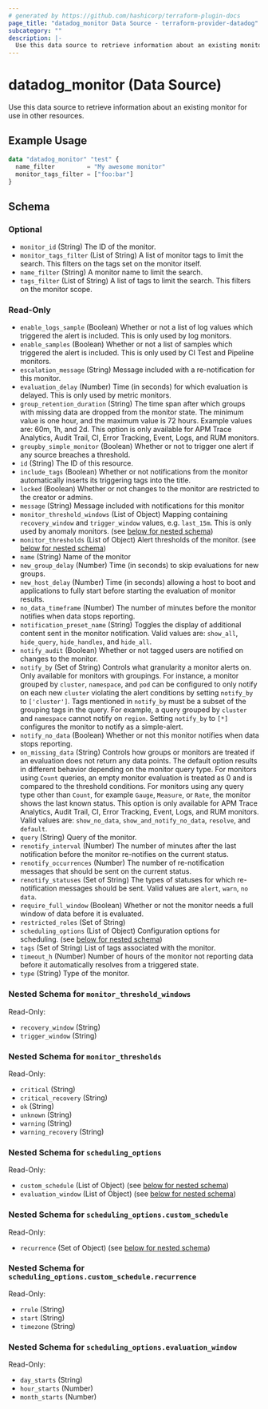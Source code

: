 ```yaml
---
# generated by https://github.com/hashicorp/terraform-plugin-docs
page_title: "datadog_monitor Data Source - terraform-provider-datadog"
subcategory: ""
description: |-
  Use this data source to retrieve information about an existing monitor for use in other resources.
---
```


# datadog_monitor (Data Source)

Use this data source to retrieve information about an existing monitor for use in other resources.

## Example Usage

```terraform
data "datadog_monitor" "test" {
  name_filter         = "My awesome monitor"
  monitor_tags_filter = ["foo:bar"]
}
```

<!-- schema generated by tfplugindocs -->
## Schema

### Optional

- `monitor_id` (String) The ID of the monitor.
- `monitor_tags_filter` (List of String) A list of monitor tags to limit the search. This filters on the tags set on the monitor itself.
- `name_filter` (String) A monitor name to limit the search.
- `tags_filter` (List of String) A list of tags to limit the search. This filters on the monitor scope.

### Read-Only

- `enable_logs_sample` (Boolean) Whether or not a list of log values which triggered the alert is included. This is only used by log monitors.
- `enable_samples` (Boolean) Whether or not a list of samples which triggered the alert is included. This is only used by CI Test and Pipeline monitors.
- `escalation_message` (String) Message included with a re-notification for this monitor.
- `evaluation_delay` (Number) Time (in seconds) for which evaluation is delayed. This is only used by metric monitors.
- `group_retention_duration` (String) The time span after which groups with missing data are dropped from the monitor state. The minimum value is one hour, and the maximum value is 72 hours. Example values are: 60m, 1h, and 2d. This option is only available for APM Trace Analytics, Audit Trail, CI, Error Tracking, Event, Logs, and RUM monitors.
- `groupby_simple_monitor` (Boolean) Whether or not to trigger one alert if any source breaches a threshold.
- `id` (String) The ID of this resource.
- `include_tags` (Boolean) Whether or not notifications from the monitor automatically inserts its triggering tags into the title.
- `locked` (Boolean) Whether or not changes to the monitor are restricted to the creator or admins.
- `message` (String) Message included with notifications for this monitor
- `monitor_threshold_windows` (List of Object) Mapping containing `recovery_window` and `trigger_window` values, e.g. `last_15m`. This is only used by anomaly monitors. (see [below for nested schema](#nestedatt--monitor_threshold_windows))
- `monitor_thresholds` (List of Object) Alert thresholds of the monitor. (see [below for nested schema](#nestedatt--monitor_thresholds))
- `name` (String) Name of the monitor
- `new_group_delay` (Number) Time (in seconds) to skip evaluations for new groups.
- `new_host_delay` (Number) Time (in seconds) allowing a host to boot and applications to fully start before starting the evaluation of monitor results.
- `no_data_timeframe` (Number) The number of minutes before the monitor notifies when data stops reporting.
- `notification_preset_name` (String) Toggles the display of additional content sent in the monitor notification. Valid values are: `show_all`, `hide_query`, `hide_handles`, and `hide_all`.
- `notify_audit` (Boolean) Whether or not tagged users are notified on changes to the monitor.
- `notify_by` (Set of String) Controls what granularity a monitor alerts on. Only available for monitors with groupings. For instance, a monitor grouped by `cluster`, `namespace`, and `pod` can be configured to only notify on each new `cluster` violating the alert conditions by setting `notify_by` to `['cluster']`. Tags mentioned in `notify_by` must be a subset of the grouping tags in the query. For example, a query grouped by `cluster` and `namespace` cannot notify on `region`. Setting `notify_by` to `[*]` configures the monitor to notify as a simple-alert.
- `notify_no_data` (Boolean) Whether or not this monitor notifies when data stops reporting.
- `on_missing_data` (String) Controls how groups or monitors are treated if an evaluation does not return any data points. The default option results in different behavior depending on the monitor query type. For monitors using `Count` queries, an empty monitor evaluation is treated as 0 and is compared to the threshold conditions. For monitors using any query type other than `Count`, for example `Gauge`, `Measure`, or `Rate`, the monitor shows the last known status. This option is only available for APM Trace Analytics, Audit Trail, CI, Error Tracking, Event, Logs, and RUM monitors. Valid values are: `show_no_data`, `show_and_notify_no_data`, `resolve`, and `default`.
- `query` (String) Query of the monitor.
- `renotify_interval` (Number) The number of minutes after the last notification before the monitor re-notifies on the current status.
- `renotify_occurrences` (Number) The number of re-notification messages that should be sent on the current status.
- `renotify_statuses` (Set of String) The types of statuses for which re-notification messages should be sent. Valid values are `alert`, `warn`, `no data`.
- `require_full_window` (Boolean) Whether or not the monitor needs a full window of data before it is evaluated.
- `restricted_roles` (Set of String)
- `scheduling_options` (List of Object) Configuration options for scheduling. (see [below for nested schema](#nestedatt--scheduling_options))
- `tags` (Set of String) List of tags associated with the monitor.
- `timeout_h` (Number) Number of hours of the monitor not reporting data before it automatically resolves from a triggered state.
- `type` (String) Type of the monitor.

<a id="nestedatt--monitor_threshold_windows"></a>
### Nested Schema for `monitor_threshold_windows`

Read-Only:

- `recovery_window` (String)
- `trigger_window` (String)


<a id="nestedatt--monitor_thresholds"></a>
### Nested Schema for `monitor_thresholds`

Read-Only:

- `critical` (String)
- `critical_recovery` (String)
- `ok` (String)
- `unknown` (String)
- `warning` (String)
- `warning_recovery` (String)


<a id="nestedatt--scheduling_options"></a>
### Nested Schema for `scheduling_options`

Read-Only:

- `custom_schedule` (List of Object) (see [below for nested schema](#nestedobjatt--scheduling_options--custom_schedule))
- `evaluation_window` (List of Object) (see [below for nested schema](#nestedobjatt--scheduling_options--evaluation_window))

<a id="nestedobjatt--scheduling_options--custom_schedule"></a>
### Nested Schema for `scheduling_options.custom_schedule`

Read-Only:

- `recurrence` (Set of Object) (see [below for nested schema](#nestedobjatt--scheduling_options--custom_schedule--recurrence))

<a id="nestedobjatt--scheduling_options--custom_schedule--recurrence"></a>
### Nested Schema for `scheduling_options.custom_schedule.recurrence`

Read-Only:

- `rrule` (String)
- `start` (String)
- `timezone` (String)



<a id="nestedobjatt--scheduling_options--evaluation_window"></a>
### Nested Schema for `scheduling_options.evaluation_window`

Read-Only:

- `day_starts` (String)
- `hour_starts` (Number)
- `month_starts` (Number)
